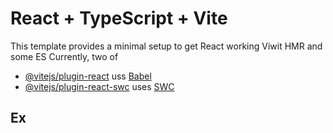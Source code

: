 # React + TypeScript + Vite

This template provides a minimal setup to get React working Viwit HMR and some ES
Currently, two of
- [@vitejs/plugin-react](htps://github.com/vitejs/vite-plugin-react/blob/main/packages/plugin-react/README.md) uss [Babel](https://babeljs.io/)
- [@vitejs/plugin-react-swc](https://github.com/vitejs/vite-plugin-react-swc) uses [SWC](https://swc.rs/)
## Ex
